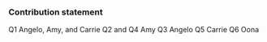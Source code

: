 ### Contribution statement

Q1 Angelo, Amy, and Carrie 
Q2 and Q4 Amy 
Q3 Angelo 
Q5 Carrie 
Q6 Oona